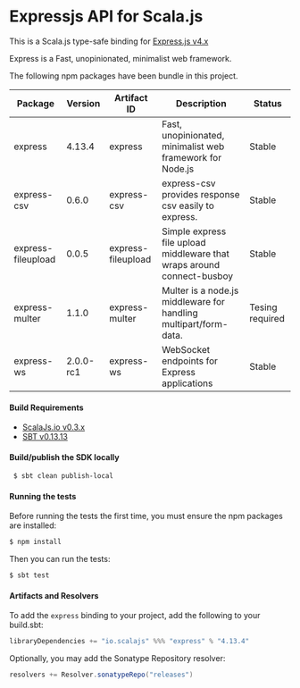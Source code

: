 Expressjs API for Scala.js
================================
This is a Scala.js type-safe binding for [Express.js v4.x](http://expressjs.com/en/4x/api.html)

Express is a Fast, unopinionated, minimalist web framework.

The following npm packages have been bundle in this project.

| Package               | Version | Artifact ID            | Description                                             | Status          |
|-----------------------|---------|------------------------|---------------------------------------------------------|-----------------|
| express               | 4.13.4  | express                | Fast, unopinionated, minimalist web framework for Node.js | Stable |
| express-csv           | 0.6.0   | express-csv            | express-csv provides response csv easily to express. | Stable |
| express-fileupload    | 0.0.5   | express-fileupload     | Simple express file upload middleware that wraps around connect-busboy | Stable |
| express-multer        | 1.1.0   | express-multer         | Multer is a node.js middleware for handling multipart/form-data. | Tesing required |
| express-ws            |2.0.0-rc1| express-ws             | WebSocket endpoints for Express applications | Stable |


#### Build Requirements

* [ScalaJs.io v0.3.x](https://github.com/ldaniels528/scalajs.io)
* [SBT v0.13.13](http://www.scala-sbt.org/download.html)

#### Build/publish the SDK locally

```bash
 $ sbt clean publish-local
```

#### Running the tests

Before running the tests the first time, you must ensure the npm packages are installed:

```bash
$ npm install
```

Then you can run the tests:

```bash
$ sbt test
```

#### Artifacts and Resolvers

To add the `express` binding to your project, add the following to your build.sbt:  

```sbt
libraryDependencies += "io.scalajs" %%% "express" % "4.13.4"
```

Optionally, you may add the Sonatype Repository resolver:

```sbt   
resolvers += Resolver.sonatypeRepo("releases") 
```